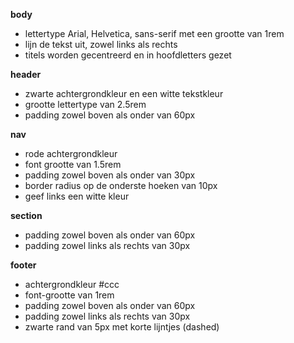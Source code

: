 **body**
  *  lettertype Arial, Helvetica, sans-serif met een grootte van 1rem
  *  lijn de tekst uit, zowel links als rechts
  *  titels worden gecentreerd en in hoofdletters gezet

**header**
  * zwarte achtergrondkleur en een witte tekstkleur
  * grootte lettertype van 2.5rem
  * padding zowel boven als onder van 60px

**nav**
  * rode achtergrondkleur
  * font grootte van 1.5rem
  * padding zowel boven als onder van 30px
  * border radius op de onderste hoeken van 10px
  * geef links een witte kleur

**section**
  * padding zowel boven als onder van 60px
  * padding zowel links als rechts van 30px

**footer**
  * achtergrondkleur #ccc
  * font-grootte van 1rem
  * padding zowel boven als onder van 60px
  * padding zowel links als rechts van 30px
  * zwarte rand van 5px met korte lijntjes (dashed)